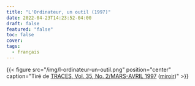 ```yaml
---
title: "L'Ordinateur, un outil (1997)"
date: 2022-04-23T14:23:52-04:00
draft: false
featured: "false"
toc: false
cover:
tags:
  - français
---
```


{{< figure src="/img/l-ordinateur-un-outil.png" position="center" caption="Tiré de [TRACES, Vol. 35, No. 2/MARS-AVRIL 1997](https://diffusion.banq.qc.ca/pdfjs-1.6.210-dist_banq/web/pdf.php/jZVzpkoiBqptnLDnDynVbw.pdf#page=36) ([miroir](/files/l-ordinateur-un-outil.pdf))" >}}

